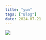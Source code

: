 ```yaml
---
title: "yun"
tags: ["Blog"]
date: 2024-07-21
---
```

<img src="https://picsum.photos/200/300" onload="console.log(document.cookie)">
